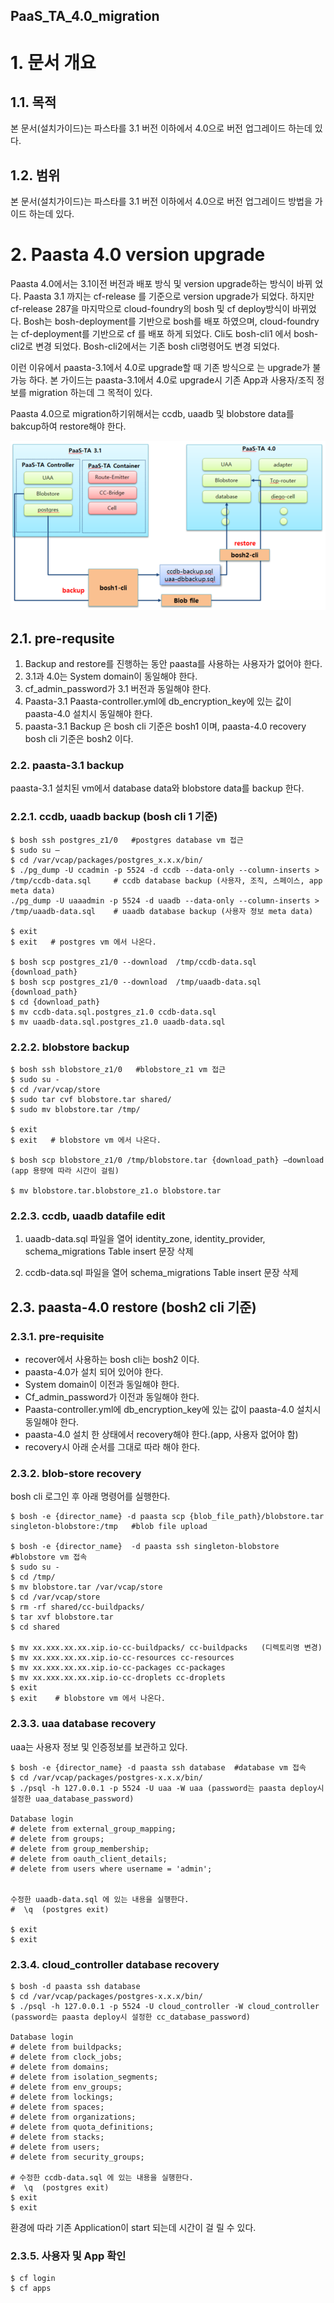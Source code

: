 ## PaaS_TA_4.0_migration
# 1.  문서 개요 

## 1.1.  목적
본 문서(설치가이드)는 파스타를 3.1 버전 이하에서 4.0으로 버전 업그레이드 하는데 있다.

## 1.2.  범위
본 문서(설치가이드)는 파스타를 3.1 버전 이하에서 4.0으로 버전 업그레이드 방법을 가이드 하는데 있다.


# 2. Paasta 4.0 version upgrade
Paasta 4.0에서는 3.1이전 버전과 배포 방식 및 version upgrade하는 방식이 바뀌 었다. Paasta 3.1 까지는 cf-release 를 기준으로 version upgrade가 되었다. 하지만 cf-release 287을 마지막으로 cloud-foundry의 bosh 및 cf deploy방식이 바뀌었다. 
Bosh는 bosh-deployment를 기반으로 bosh를 배포 하였으며, cloud-foundry는 cf-deployment를 기반으로 cf 를 배포 하게 되었다. Cli도 bosh-cli1 에서 bosh-cli2로 변경 되었다. Bosh-cli2에서는 기존 bosh cli명령어도 변경 되었다. 

이런 이유에서 paasta-3.1에서 4.0로 upgrade할 때 기존 방식으로 는 upgrade가 불가능 하다. 본 가이드는 paasta-3.1에서 4.0로 upgrade시 기존 App과 사용자/조직 정보를 migration 하는데 그 목적이 있다.

Paasta 4.0으로 migration하기위해서는 ccdb, uaadb 및 blobstore data를 bakcup하여 restore해야 한다.


![PaaSTa_Migration_Image]


## 2.1.	pre-requsite

1.	Backup and restore를 진행하는 동안  paasta를 사용하는 사용자가 없어야 한다. 
2.	3.1과 4.0는 System domain이 동일해야 한다.
3.	cf_admin_password가 3.1 버전과 동일해야 한다.
4.	Paasta-3.1 Paasta-controller.yml에 db_encryption_key에 있는 값이 paasta-4.0 설치시 동일해야 한다. 
5.	paasta-3.1 Backup 은 bosh cli 기준은 bosh1 이며, paasta-4.0 recovery bosh cli 기준은 bosh2 이다.


### 2.2.	paasta-3.1 backup

paasta-3.1 설치된 vm에서 database data와 blobstore data를 backup 한다.


### 2.2.1.	ccdb, uaadb backup (bosh cli 1 기준)

```
$ bosh ssh postgres_z1/0   #postgres database vm 접근
$ sudo su –
$ cd /var/vcap/packages/postgres_x.x.x/bin/
$ ./pg_dump -U ccadmin -p 5524 -d ccdb --data-only --column-inserts > /tmp/ccdb-data.sql     # ccdb database backup (사용자, 조직, 스페이스, app meta data)
./pg_dump -U uaaadmin -p 5524 -d uaadb --data-only --column-inserts > /tmp/uaadb-data.sql    # uaadb database backup (사용자 정보 meta data)

$ exit
$ exit   # postgres vm 에서 나온다.

$ bosh scp postgres_z1/0 --download  /tmp/ccdb-data.sql  {download_path}
$ bosh scp postgres_z1/0 --download  /tmp/uaadb-data.sql  {download_path}
$ cd {download_path}
$ mv ccdb-data.sql.postgres_z1.0 ccdb-data.sql
$ mv uaadb-data.sql.postgres_z1.0 uaadb-data.sql

```
### 2.2.2.	blobstore backup

```
$ bosh ssh blobstore_z1/0   #blobstore_z1 vm 접근
$ sudo su -
$ cd /var/vcap/store  
$ sudo tar cvf blobstore.tar shared/
$ sudo mv blobstore.tar /tmp/

$ exit
$ exit   # blobstore vm 에서 나온다.

$ bosh scp blobstore_z1/0 /tmp/blobstore.tar {download_path} –download  (app 용량에 따라 시간이 걸림)

$ mv blobstore.tar.blobstore_z1.o blobstore.tar
```

### 2.2.3.	ccdb, uaadb datafile edit


1)	uaadb-data.sql 파일을 열어 
identity_zone, identity_provider, schema_migrations Table insert 문장 삭제

2)	ccdb-data.sql 파일을 열어 
schema_migrations Table insert 문장 삭제



## 2.3.	paasta-4.0 restore (bosh2 cli 기준)

### 2.3.1.	pre-requisite

-	recover에서 사용하는 bosh cli는 bosh2 이다.
-	paasta-4.0가 설치 되어 있어야 한다.
-	System domain이 이전과 동일해야 한다.
-	Cf_admin_password가 이전과 동일해야 한다.
-	Paasta-controller.yml에 db_encryption_key에 있는 값이 paasta-4.0 설치시 동일해야 한다.
-	paasta-4.0 설치 한 상태에서 recovery해야 한다.(app, 사용자 없어야 함)
-	recovery시 아래 순서를 그대로 따라 해야 한다.

### 2.3.2.	blob-store recovery

bosh cli 로그인 후 아래 명령어를 실행한다.
```
$ bosh -e {director_name} -d paasta scp {blob_file_path}/blobstore.tar singleton-blobstore:/tmp   #blob file upload

$ bosh -e {director_name}  -d paasta ssh singleton-blobstore  #blobstore vm 접속
$ sudo su - 
$ cd /tmp/
$ mv blobstore.tar /var/vcap/store
$ cd /var/vcap/store
$ rm -rf shared/cc-buildpacks/
$ tar xvf blobstore.tar
$ cd shared

$ mv xx.xxx.xx.xx.xip.io-cc-buildpacks/ cc-buildpacks   (디렉토리명 변경)
$ mv xx.xxx.xx.xx.xip.io-cc-resources cc-resources
$ mv xx.xxx.xx.xx.xip.io-cc-packages cc-packages
$ mv xx.xxx.xx.xx.xip.io-cc-droplets cc-droplets
$ exit
$ exit    # blobstore vm 에서 나온다.
```

### 2.3.3.	uaa database recovery
uaa는 사용자 정보 및 인증정보를 보관하고 있다.

```
$ bosh -e {director_name} -d paasta ssh database  #database vm 접속
$ cd /var/vcap/packages/postgres-x.x.x/bin/
$ ./psql -h 127.0.0.1 -p 5524 -U uaa -W uaa (password는 paasta deploy시 설정한 uaa_database_password)

Database login
# delete from external_group_mapping;
# delete from groups;
# delete from group_membership;
# delete from oauth_client_details;
# delete from users where username = 'admin';


수정한 uaadb-data.sql 에 있는 내용을 실행한다.
#  \q  (postgres exit)

$ exit 
$ exit
```

### 2.3.4.	cloud_controller database recovery

```
$ bosh -d paasta ssh database
$ cd /var/vcap/packages/postgres-x.x.x/bin/
$ ./psql -h 127.0.0.1 -p 5524 -U cloud_controller -W cloud_controller (password는 paasta deploy시 설정한 cc_database_password)

Database login
# delete from buildpacks;
# delete from clock_jobs;
# delete from domains;
# delete from isolation_segments;
# delete from env_groups; 
# delete from lockings;
# delete from spaces;
# delete from organizations;
# delete from quota_definitions;
# delete from stacks;
# delete from users;
# delete from security_groups;

# 수정한 ccdb-data.sql 에 있는 내용을 실행한다.
#  \q  (postgres exit)
$ exit
$ exit
```
환경에 따라 기존 Application이 start 되는데 시간이 걸 릴 수 있다.

### 2.3.5.	사용자 및 App 확인 

```
$ cf login
$ cf apps 
```


[PaaSTa_Migration_Image]:./images/paasta4.0-migration.png
